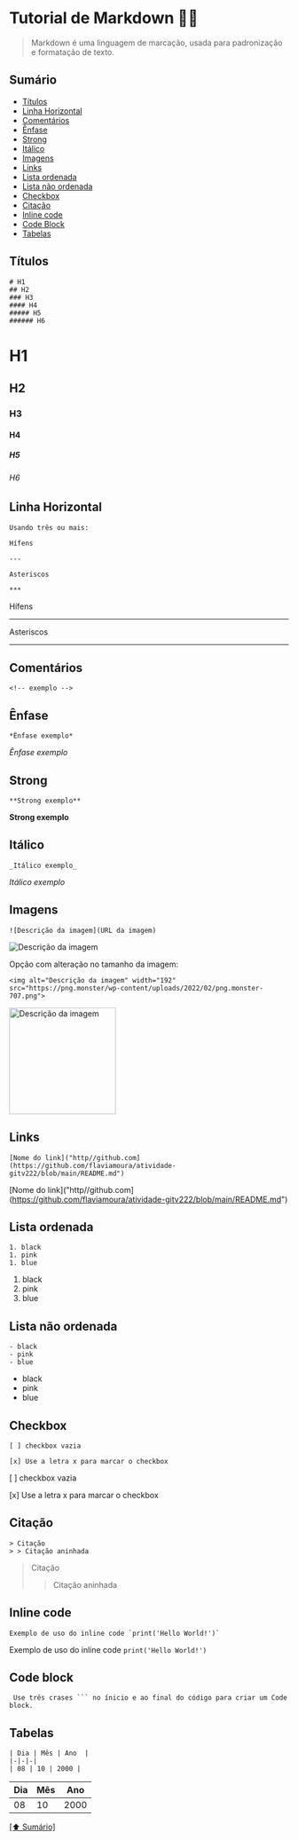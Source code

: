 # Tutorial de Markdown 👩‍💻 

> Markdown é uma linguagem de marcação, usada para padronização e formatação de texto.

## Sumário
- [Títulos](#títulos)
- [Linha Horizontal](#linha-horizontal)
- [Comentários](#Comentários)
- [Ênfase](#ênfase)
- [Strong](#strong)
- [Itálico](#itálico)
- [Imagens](#Imagens)
- [Links](#links)
- [Lista ordenada](#Lista-ordenada)
- [Lista não ordenada](#Lista-não-ordenada)
- [Checkbox](#Checkbox)
- [Citação](#Citação)
- [Inline code](#Inline-code)
- [Code Block](#Code-block)
- [Tabelas](#tabelas)

## Títulos
```
# H1
## H2
### H3
#### H4
##### H5
###### H6
```
# H1
## H2
### H3
#### H4
##### H5
###### H6

## Linha Horizontal
```
Usando três ou mais:

Hífens

---

Asteriscos

***
```
Hífens

---

Asteriscos

*****

## Comentários
```
<!-- exemplo -->
```
<!-- exemplo -->

## Ênfase
```
*Ênfase exemplo*
```
*Ênfase exemplo*

## Strong
```
**Strong exemplo**
```
**Strong exemplo**

## Itálico
```
_Itálico exemplo_
```
_Itálico exemplo_

## Imagens
```
![Descrição da imagem](URL da imagem)
```
![Descrição da imagem](https://png.monster/wp-content/uploads/2022/02/png.monster-707.png)

Opção com alteração no tamanho da imagem:
```
<img alt="Descrição da imagem" width="192" src="https://png.monster/wp-content/uploads/2022/02/png.monster-707.png">
```
<img alt="Descrição da imagem" width="192" src="https://png.monster/wp-content/uploads/2022/02/png.monster-707.png">

## Links
```
[Nome do link]("http//github.com](https://github.com/flaviamoura/atividade-gitv222/blob/main/README.md")
```
[Nome do link]("http//github.com](https://github.com/flaviamoura/atividade-gitv222/blob/main/README.md")


## Lista ordenada 
```
1. black
1. pink
1. blue
```
1. black
1. pink
1. blue

## Lista não ordenada
```
- black
- pink
- blue
```
- black
- pink
- blue

## Checkbox
```
[ ] checkbox vazia

[x] Use a letra x para marcar o checkbox
```
[ ] checkbox vazia

[x] Use a letra x para marcar o checkbox

## Citação
```
> Citação 
> > Citação aninhada
```
> Citação 
> > Citação aninhada


## Inline code
```
Exemplo de uso do inline code `print('Hello World!')`
```
Exemplo de uso do inline code `print('Hello World!')`


## Code block
```
 Use três crases ``` no ínicio e ao final do código para criar um Code block.
```

## Tabelas
```
| Dia | Mês | Ano  |
|-|-|-|
| 08 | 10 | 2000 |
```
| Dia | Mês | Ano  |
|-|-|-|
| 08 | 10 | 2000 |


[[⬆︎ Sumário]](#sumário)




